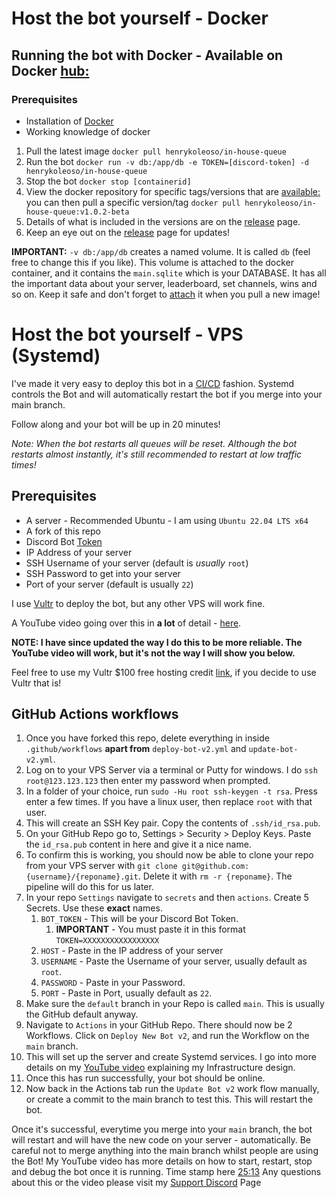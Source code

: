 # Host the bot yourself - Docker

## Running the bot with Docker - Available on Docker [hub:](https://hub.docker.com/repository/docker/henrykoleoso/in-house-queue)
### Prerequisites
- Installation of [Docker](https://docs.docker.com/get-docker/)
- Working knowledge of docker

1. Pull the latest image `docker pull henrykoleoso/in-house-queue`
2. Run the bot `docker run -v db:/app/db -e TOKEN=[discord-token] -d henrykoleoso/in-house-queue`
3. Stop the bot `docker stop [containerid]`
4. View the docker repository for specific tags/versions that are [available:](https://hub.docker.com/repository/docker/henrykoleoso/in-house-queue) you can then pull a specific version/tag `docker pull henrykoleoso/in-house-queue:v1.0.2-beta`
5. Details of what is included in the versions are on the [release](https://github.com/HenrySpartGlobal/InHouseQueue/releases) page.
6. Keep an eye out on the [release](https://github.com/HenrySpartGlobal/InHouseQueue/releases) page for updates!

**IMPORTANT:**
`-v db:/app/db` creates a named volume. It is called `db` (feel free to change this if you like). This volume is attached to the docker container, and it contains the `main.sqlite` which is your DATABASE. It has all the important data about your server, leaderboard, set channels, wins and so on. Keep it safe and don't forget to [attach](https://www.geeksforgeeks.org/mounting-a-volume-inside-docker-container/) it when you pull a new image!

# Host the bot yourself - VPS (Systemd)
I've made it very easy to deploy this bot in a [CI/CD](https://www.redhat.com/en/topics/devops/what-is-ci-cd) fashion. Systemd controls the Bot and will automatically restart the bot if you merge into your main branch. 

Follow along and your bot will be up in 20 minutes!

*Note: When the bot restarts all queues will be reset. Although the bot restarts almost instantly, it's still recommended to restart at low traffic times!*

## Prerequisites

- A server - Recommended Ubuntu - I am using `Ubuntu 22.04 LTS x64`
- A fork of this repo 
- Discord Bot [Token](https://discord.com/developers/applications/)
- IP Address of your server
- SSH Username of your server (default is *usually* `root`)
- SSH Password to get into your server
- Port of your server (default is usually `22`)

I use [Vultr](https://my.vultr.com/deploy/) to deploy the bot, but any other VPS will work fine.

A YouTube video going over this in **a lot** of detail - [here](https://www.youtube.com/watch?v=iI9TyX-a5z0). 

**NOTE: I have since updated the way I do this to be more reliable. The YouTube video will work, but it's not the way I will show you below.**

Feel free to use my Vultr $100 free hosting credit [link](https://www.vultr.com/?ref=9182917-8H), if you decide to use Vultr that is!

## GitHub Actions workflows
1. Once you have forked this repo, delete everything in inside `.github/workflows` **apart from** `deploy-bot-v2.yml` and `update-bot-v2.yml`.
2. Log on to your VPS Server via a terminal or Putty for windows. I do `ssh root@123.123.123` then enter my password when prompted.
3. In a folder of your choice, run `sudo -Hu root ssh-keygen -t rsa`. Press enter a few times. If you have a linux user, then replace `root` with that user.
4. This will create an SSH Key pair. Copy the contents of `.ssh/id_rsa.pub`.
5. On your GitHub Repo go to, Settings > Security > Deploy Keys. Paste the `id_rsa.pub` content in here and give it a nice name.
6. To confirm this is working, you should now be able to clone your repo from your VPS server with `git clone git@github.com:{username}/{reponame}.git`. Delete it with `rm -r {reponame}`. The pipeline will do this for us later.
7. In your repo `Settings` navigate to `secrets` and then `actions`. Create 5 Secrets. Use these **exact** names.
   1. `BOT_TOKEN` - This will be your Discord Bot Token. 
      1. **IMPORTANT** - You must paste it in this format `TOKEN=XXXXXXXXXXXXXXXXX`
   2. `HOST` - Paste in the IP address of your server
   3. `USERNAME` - Paste the Username of your server, usually default as `root`.
   3. `PASSWORD` - Paste in your Password.
   3. `PORT` - Paste in Port, usually default as `22`.
8. Make sure the `default` branch in your Repo is called `main`. This is usually the GitHub default anyway.
9. Navigate to `Actions` in your GitHub Repo. There should now be 2 Workflows. Click on `Deploy New Bot v2`, and run the Workflow on the `main` branch.
10. This will set up the server and create Systemd services. I go into more details on my [YouTube video](https://www.youtube.com/watch?v=iI9TyX-a5z0) explaining my Infrastructure design. 
11. Once this has run successfully, your bot should be online. 
12. Now back in the Actions tab run the `Update Bot v2` work flow manually, or create a commit to the main branch to test this. This will restart the bot. 

Once it's successful, everytime you merge into your `main` branch, the bot will restart and will have the new code on your server - automatically. Be careful not to merge anything into the main branch whilst people are using the Bot!
My YouTube video has more details on how to start, restart, stop and debug the bot once it is running. Time stamp here [25:13](https://www.youtube.com/watch?v=iI9TyX-a5z0&t=1513s)
Any questions about this or the video please visit my [Support Discord](https://discord.gg/NDKMeT6GE7) Page
